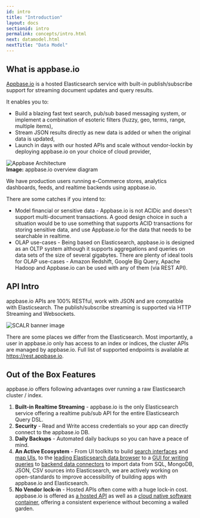 ```yaml
---
id: intro
title: "Introduction"
layout: docs
sectionid: intro
permalink: concepts/intro.html
next: datamodel.html
nextTitle: "Data Model"
---
```


## What is appbase.io

[Appbase.io](https://appbase.io) is a hosted Elasticsearch service with built-in publish/subscribe support for streaming document updates and query results.

It enables you to:  

* Build a blazing fast text search, pub/sub based messaging system, or implement a combination of esoteric filters (fuzzy, geo, terms, range, multiple items),
* Stream JSON results directly as new data is added or when the original data is updated,  
* Launch in days with our hosted APIs and scale without vendor-lockin by deploying appbase.io on your choice of cloud provider, 


![Appbase Architecture](https://i.imgur.com/iJpqtks.png?1)  
**Image:** appbase.io overview diagram

We have production users running e-Commerce stores, analytics dashboards, feeds, and realtime backends using appbase.io.

There are some catches if you intend to:  

* Model financial or sensitive data - Appbase.io is not ACIDic and doesn't support multi-document transactions. A good design choice in such a situation would be to use something that supports ACID transactions for storing sensitive data, and use Appbase.io for the data that needs to be searchable in realtime.
* OLAP use-cases - Being based on Elasticsearch, appbase.io is designed as an OLTP system although it supports aggregations and queries on data sets of the size of several gigabytes. There are plenty of ideal tools for OLAP use-cases - Amazon Redshift, Google Big Query, Apache Hadoop and Appbase.io can be used with any of them (via REST API).


## API Intro

appbase.io APIs are 100% RESTful, work with JSON and are compatible with Elasticsearch. The publish/subscribe streaming is supported via HTTP Streaming and Websockets.

![SCALR banner image](https://i.imgur.com/3nYaIQM.png?1)

There are some places we differ from the Elasticsearch. Most importantly, a user in appbase.io only has access to an index or indices, the cluster APIs are managed by appbase.io. Full list of supported endpoints is available at https://rest.appbase.io.


## Out of the Box Features

appbase.io offers following advantages over running a raw Elasticsearch cluster / index.

1. **Built-in Realtime Streaming** - appbase.io is the only Elasticsearch service offering a realtime pub/sub API for the entire Elasticsearch Query DSL.  
2. **Security** - Read and Write access credentials so your app can directly connect to the appbase.io DB.  
3. **Daily Backups** - Automated daily backups so you can have a peace of mind.  
4. **An Active Ecosystem** - From UI toolkits to build [search interfaces](https://opensource.appbase.io/reactivesearch) and [map UIs](https://opensource.appbase.io/reactivesearch), to the [leading Elasticsearch data browser](https://opensource.appbase.io/dejavu/) to a [GUI for writing queries](https://opensource.appbase.io/mirage/) to [backend data connectors](https://medium.appbase.io/abc-import-import-your-mongodb-sql-json-csv-data-into-elasticsearch-a202cafafc0d) to import data from SQL, MongoDB, JSON, CSV sources into Elasticsearch, we are actively working on open-standards to improve accessibility of building apps with appbase.io and Elasticsearch.  
5. **No Vendor lock-in** - Hosted APIs often come with a huge lock-in cost. appbase.io is offered as [a hosted API](https://appbase.io) as well as a [cloud native software container](https://appbase.io/enterprise), offering a consistent experience without becoming a walled garden.

